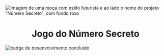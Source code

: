 ![Imagem de uma moça com estilo futurista e ao lado o nome do projeto "Número Secreto", com fundo roxo](https://imgur.com/a/h9PyjVT)

<h1 align="center"> Jogo do Número Secreto </h1>



![badge de desenvolvimento concluido](https://img.shields.io/badge/Status%20-%20Desenvolimento%20Concluido%20-%20green?style=for-the-badge)
